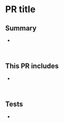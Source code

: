# PR title

<!--
Give the PR a descriptive title.
  Examples of good title:
    - fix(std/http): Fix race condition in server
    - docs(console): Update docstrings
    - feat(doc): Handle nested reexports
  Examples of bad title:
    - fix #7123
    - update docs
    - fix bugs
-->

## Summary

<!--
 Explain the **motivation** for making this change. What existing problem does the pull request solve?
-->

- 

<br>

## This PR includes

-

<br/>

## Tests

<!--
Ensure your code passes test & formatting
-->

-